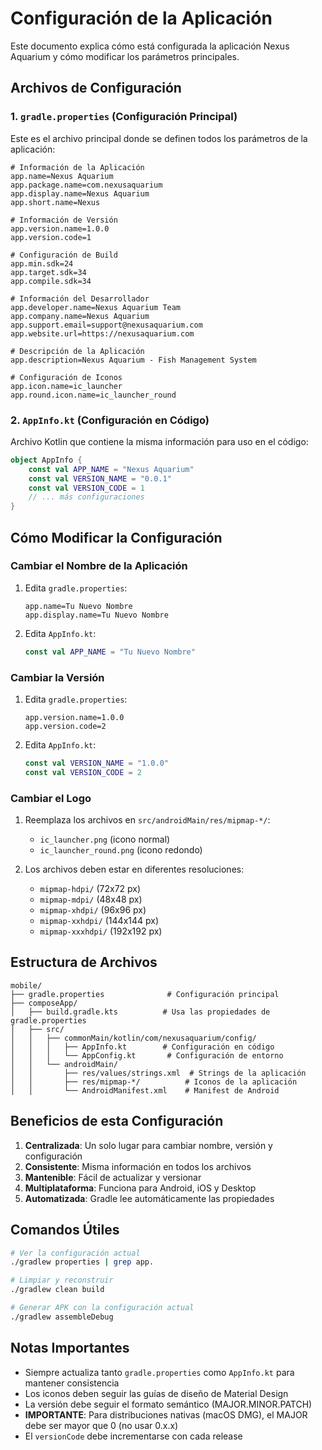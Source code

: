 # Configuración de la Aplicación

Este documento explica cómo está configurada la aplicación Nexus Aquarium y cómo modificar los parámetros principales.

## Archivos de Configuración

### 1. `gradle.properties` (Configuración Principal)
Este es el archivo principal donde se definen todos los parámetros de la aplicación:

```properties
# Información de la Aplicación
app.name=Nexus Aquarium
app.package.name=com.nexusaquarium
app.display.name=Nexus Aquarium
app.short.name=Nexus

# Información de Versión
app.version.name=1.0.0
app.version.code=1

# Configuración de Build
app.min.sdk=24
app.target.sdk=34
app.compile.sdk=34

# Información del Desarrollador
app.developer.name=Nexus Aquarium Team
app.company.name=Nexus Aquarium
app.support.email=support@nexusaquarium.com
app.website.url=https://nexusaquarium.com

# Descripción de la Aplicación
app.description=Nexus Aquarium - Fish Management System

# Configuración de Iconos
app.icon.name=ic_launcher
app.round.icon.name=ic_launcher_round
```

### 2. `AppInfo.kt` (Configuración en Código)
Archivo Kotlin que contiene la misma información para uso en el código:

```kotlin
object AppInfo {
    const val APP_NAME = "Nexus Aquarium"
    const val VERSION_NAME = "0.0.1"
    const val VERSION_CODE = 1
    // ... más configuraciones
}
```

## Cómo Modificar la Configuración

### Cambiar el Nombre de la Aplicación
1. Edita `gradle.properties`:
   ```properties
   app.name=Tu Nuevo Nombre
   app.display.name=Tu Nuevo Nombre
   ```

2. Edita `AppInfo.kt`:
   ```kotlin
   const val APP_NAME = "Tu Nuevo Nombre"
   ```

### Cambiar la Versión
1. Edita `gradle.properties`:
   ```properties
   app.version.name=1.0.0
   app.version.code=2
   ```

2. Edita `AppInfo.kt`:
   ```kotlin
   const val VERSION_NAME = "1.0.0"
   const val VERSION_CODE = 2
   ```

### Cambiar el Logo
1. Reemplaza los archivos en `src/androidMain/res/mipmap-*/`:
   - `ic_launcher.png` (icono normal)
   - `ic_launcher_round.png` (icono redondo)

2. Los archivos deben estar en diferentes resoluciones:
   - `mipmap-hdpi/` (72x72 px)
   - `mipmap-mdpi/` (48x48 px)
   - `mipmap-xhdpi/` (96x96 px)
   - `mipmap-xxhdpi/` (144x144 px)
   - `mipmap-xxxhdpi/` (192x192 px)

## Estructura de Archivos

```
mobile/
├── gradle.properties              # Configuración principal
├── composeApp/
│   ├── build.gradle.kts          # Usa las propiedades de gradle.properties
│   ├── src/
│   │   ├── commonMain/kotlin/com/nexusaquarium/config/
│   │   │   ├── AppInfo.kt        # Configuración en código
│   │   │   └── AppConfig.kt       # Configuración de entorno
│   │   └── androidMain/
│   │       ├── res/values/strings.xml  # Strings de la aplicación
│   │       ├── res/mipmap-*/          # Iconos de la aplicación
│   │       └── AndroidManifest.xml    # Manifest de Android
```

## Beneficios de esta Configuración

1. **Centralizada**: Un solo lugar para cambiar nombre, versión y configuración
2. **Consistente**: Misma información en todos los archivos
3. **Mantenible**: Fácil de actualizar y versionar
4. **Multiplataforma**: Funciona para Android, iOS y Desktop
5. **Automatizada**: Gradle lee automáticamente las propiedades

## Comandos Útiles

```bash
# Ver la configuración actual
./gradlew properties | grep app.

# Limpiar y reconstruir
./gradlew clean build

# Generar APK con la configuración actual
./gradlew assembleDebug
```

## Notas Importantes

- Siempre actualiza tanto `gradle.properties` como `AppInfo.kt` para mantener consistencia
- Los iconos deben seguir las guías de diseño de Material Design
- La versión debe seguir el formato semántico (MAJOR.MINOR.PATCH)
- **IMPORTANTE**: Para distribuciones nativas (macOS DMG), el MAJOR debe ser mayor que 0 (no usar 0.x.x)
- El `versionCode` debe incrementarse con cada release
